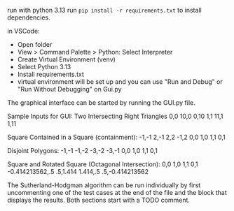 run with python 3.13
run `pip install -r requirements.txt` to install dependencies.

in VSCode:

- Open folder
- View > Command Palette > Python: Select Interpreter
- Create Virtual Environment (venv)
- Select Python 3.13
- Install requirements.txt
- virtual environment will be set up and you can use "Run and Debug" or "Run Without Debugging" on Gui.py

The graphical interface can be started by running the GUI.py file.

Sample Inputs for GUI:
Two Intersecting Right Triangles
0,0 10,0 0,10
1,1 11,1 1,11

Square Contained in a Square (containment):
-1,-1 2,-1 2,2 -1,2
0,0 1,0 1,1 0,1

Disjoint Polygons:
-1,-1 -1,-2 -3,-2 -3,-1
0,0 1,0 1,1 0,1

Square and Rotated Square (Octagonal Intersection):
0,0 1,0 1,1 0,1
-0.414213562,.5 .5,1.414 1.414,.5 .5,-0.414213562

The Sutherland-Hodgman algorithm can be run individually by first uncommenting one of the test cases at the end of the file and the block that displays the results.  Both sections start with a TODO comment.